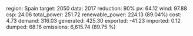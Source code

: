 region: Spain
target: 2050
data: 2017
reduction: 90%
pv: 64.12
wind: 97.88
csp: 24.06
total_power: 251.72
renewable_power: 224.13 (89.04%)
cost: 4.73
demand: 316.03
generated: 425.30
exported: -41.23
imported: 0.12
dumped: 68.16
emissions: 6,615.74 (89.75 %)

